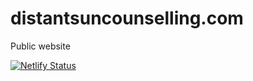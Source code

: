 # distantsuncounselling.com
Public website

[![Netlify Status](https://api.netlify.com/api/v1/badges/e3385953-86bd-4c81-9849-d574e240ca20/deploy-status)](https://app.netlify.com/sites/distantsuncounselling/deploys)
